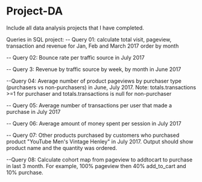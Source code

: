 # Project-DA
Include all data analysis projects that I have completed. 

Queries in SQL project: 
-- Query 01: calculate total visit, pageview, transaction and revenue for Jan, Feb and March 2017 order by month

-- Query 02: Bounce rate per traffic source in July 2017

-- Query 3: Revenue by traffic source by week, by month in June 2017

--Query 04: Average number of product pageviews by purchaser type (purchasers vs non-purchasers) in June, July 2017. Note: totals.transactions >=1 for purchaser and totals.transactions is null for non-purchaser

-- Query 05: Average number of transactions per user that made a purchase in July 2017

-- Query 06: Average amount of money spent per session in July 2017

-- Query 07: Other products purchased by customers who purchased product "YouTube Men's Vintage Henley" in July 2017. Output should show product name and the quantity was ordered.

--Query 08: Calculate cohort map from pageview to addtocart to purchase in last 3 month. For example, 100% pageview then 40% add_to_cart and 10% purchase.
